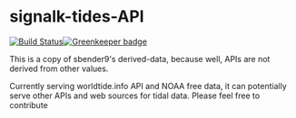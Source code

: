 # signalk-tides-API

[![Build Status](https://travis-ci.org/joabakk/signalk-tides-api.svg?branch=master)](https://travis-ci.org/joabakk/signalk-tides-api)[![Greenkeeper badge](https://badges.greenkeeper.io/joabakk/signalk-tides-api.svg)](https://greenkeeper.io/)

This is a copy of sbender9's derived-data, because well, APIs are not derived from other values.

Currently serving worldtide.info API and NOAA free data, it can potentially serve other APIs and web sources for tidal data. Please feel free to contribute

